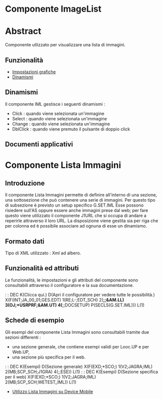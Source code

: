 # Componente ImageList

# Abstract

Componente utlizzato per visualizzare una lista di immagini.


## Funzionalità
- [Impostazioni grafiche](Sorgenti/MB/DOC/LOCIML_F01)
- [Dinamismi](Sorgenti/MB/DOC/LOCIML_F02)

## Dinamismi
Il componente IML gestisce i seguenti dinamismi : 
  - Click :  quando viene selezionata un'immagine
  - Select :  quando viene selezionata un'immagine
  - Change :  quando viene selezionata un'immagine
  - DblClick :  quando viene premuto il pulsante di doppio click

## Documenti applicativi
# Componente Lista Immagini

## Introduzione
Il componente Lista Immagini permette di definire all'interno di una sezione, una sottosezione che può contenere una serie di immagini.
Per questo tipo di subsezione è previsto un setup specifico G.SET.IML
Esse possono risiedere sull'AS oppure essere anche immagini prese dal web; per fare questo viene utilizzato il componente J1URL che si occupa di andare a reperirle attraverso il loro URL.
La disposizione viene gestita sia per riga che per colonna ed è possibile associare ad ognuna di esse un dinamismo.

## Formato dati
Tipo di XML utilizzato :  Xml ad albero.

## Funzionalità ed attributi
Le funzionalità, le impostazioni e gli attributi del componente sono consultabili attraverso il configuratore e la sua documentazione.

 :  : DEC K(Clicca qui.) D(Apri il configuratore per vedere tutte le possibilità.) X(F(INT;JA_00_01;GES.EDT) 1(RE;L-;EDT_SCH) 2(**;;&AM.LL) 3(OJ;*USRPRF;&AM.UT) 4(**;;DOCSETUP) P(SECLS(G.SET.IML))) L(1)

## Schede di esempio
Gli esempi del componente Lista Immagini sono consultabili tramite due sezioni differenti : 
- una sezione generale, che contiene esempi validi per Looc.UP e per Web.UP,
- una sezione più specifica per il web.

 :  : DEC K(Esempi) D(Sezione generale) X(F(EXD;*SCO;) 1(V2;JAGRA;IML) 2(MB;SCP_SCH;J1GRA) 4(;;ESE)) L(1)
 :  : DEC K(Esempi) D(Sezione specifica per il web) X(F(EXD;*SCO;) 1(V2;JAGRA;IML) 2(MB;SCP_SCH;WETEST_IML)) L(1)
- [Utilizzo Lista Immagini su Device Mobile](Sorgenti/MB/DOC/LOCIML_MO)
